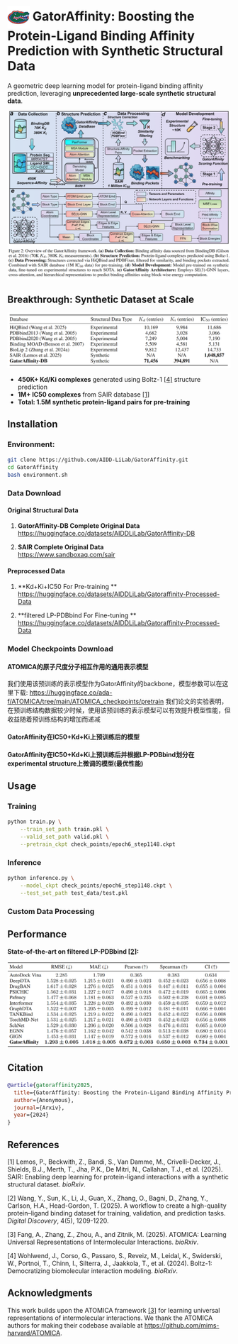 # <img src="./assets/icon.png" alt="GatorAffinity" width="50" align="center"/> GatorAffinity: Boosting the Protein-Ligand Binding Affinity Prediction with Synthetic Structural Data



A geometric deep learning model for protein-ligand binding affinity prediction, leveraging **unprecedented large-scale synthetic structural data**.

![](./assets/flowchart.png)

## Breakthrough: Synthetic Dataset at Scale

![](./assets/dataset.png)

- **450K+ Kd/Ki complexes** generated using Boltz-1 [[4]](#references) structure prediction 
- **1M+ IC50 complexes** from SAIR database [[1]](#references)  
- **Total: 1.5M synthetic protein-ligand pairs for pre-training**

## Installation

### Environment:
```bash
git clone https://github.com/AIDD-LiLab/GatorAffinity.git
cd GatorAffinity
bash environment.sh
```

### Data Download

#### Original Structural Data
1. **GatorAffinity-DB Complete Original Data**  
    https://huggingface.co/datasets/AIDDLiLab/GatorAffinity-DB

2. **SAIR Complete Original Data**  
    https://www.sandboxaq.com/sair

#### Preprocessed Data
1. **Kd+Ki+IC50 For Pre-training **  
    https://huggingface.co/datasets/AIDDLiLab/Gatoraffinity-Processed-Data

2. **filtered LP-PDBbind For Fine-tuning **  
    https://huggingface.co/datasets/AIDDLiLab/Gatoraffinity-Processed-Data




### Model Checkpoints Download

#### ATOMICA的原子尺度分子相互作用的通用表示模型
我们使用该预训练的表示模型作为GatorAffinity的backbone，模型参数可以在这里下载: https://huggingface.co/ada-f/ATOMICA/tree/main/ATOMICA_checkpoints/pretrain
我们论文的实验表明，在预训练结构数据较少时候，使用该预训练的表示模型可以有效提升模型性能，但收益随着预训练结构的增加而递减

#### GatorAffinity在IC50+Kd+Ki上预训练后的模型

#### GatorAffinity在IC50+Kd+Ki上预训练后并根据LP-PDBbind划分在experimental structure上微调的模型(最优性能)


## Usage




### Training
```bash
python train.py \
    --train_set_path train.pkl \
    --valid_set_path valid.pkl \
    --pretrain_ckpt check_points/epoch6_step1148.ckpt
```

### Inference
```bash
python inference.py \
    --model_ckpt check_points/epoch6_step1148.ckpt \
    --test_set_path test_data/test.pkl
```

### Custom Data Processing
<!-- This section is intentionally left blank for users to customize based on their specific data processing needs -->

## Performance

**State-of-the-art on filtered LP-PDBbind [[2]](#references):**

![](./assets/lp_pdbbind.png)

## Citation

```bibtex
@article{gatoraffinity2025,
  title={GatorAffinity: Boosting the Protein-Ligand Binding Affinity Prediction with Synthetic Structural Data},
  author={Anonymous},
  journal={Arxiv},
  year={2024}
}
```

## References

[1] Lemos, P., Beckwith, Z., Bandi, S., Van Damme, M., Crivelli-Decker, J., Shields, B.J., Merth, T., Jha, P.K., De Mitri, N., Callahan, T.J., et al. (2025). SAIR: Enabling deep learning for protein-ligand interactions with a synthetic structural dataset. *bioRxiv*.

[2] Wang, Y., Sun, K., Li, J., Guan, X., Zhang, O., Bagni, D., Zhang, Y., Carlson, H.A., Head-Gordon, T. (2025). A workflow to create a high-quality protein–ligand binding dataset for training, validation, and prediction tasks. *Digital Discovery*, 4(5), 1209-1220.

[3] Fang, A., Zhang, Z., Zhou, A., and Zitnik, M. (2025). ATOMICA: Learning Universal Representations of Intermolecular Interactions. *bioRxiv*.

[4] Wohlwend, J., Corso, G., Passaro, S., Reveiz, M., Leidal, K., Swiderski, W., Portnoi, T., Chinn, I., Silterra, J., Jaakkola, T., et al. (2024). Boltz-1: Democratizing biomolecular interaction modeling. *bioRxiv*.

## Acknowledgments

This work builds upon the ATOMICA framework [[3]](#references) for learning universal representations of intermolecular interactions. We thank the ATOMICA authors for making their codebase available at https://github.com/mims-harvard/ATOMICA.